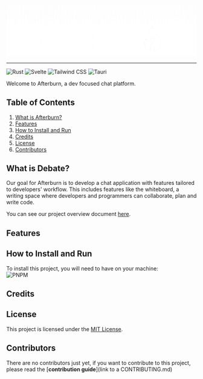 <p align="center">
  <img src="https://github.com/Afterburn-Connect/.github/blob/main/assets/afterburn-readme.png?raw=true" width="auto" alt="afterburn-connect"/>
</p>

---

![Rust](https://img.shields.io/badge/-Rust-222831?style=for-the-badge&logoColor=white&logo=rust&color=222831)
![Svelte](https://img.shields.io/badge/-Svelte-222831?style=for-the-badge&logoColor=white&logo=svelte&color=222831)
![Tailwind CSS](https://img.shields.io/badge/-Tailwind_CSS-222831?style=for-the-badge&logoColor=white&logo=tailwindcss&color=222831)
![Tauri](https://img.shields.io/badge/-Tauri-222831?style=for-the-badge&logoColor=white&logo=tauri&color=222831)

Welcome to Afterburn, a dev focused chat platform.

## Table of Contents
1.  [What is Afterburn?](#description)
2.  [Features](#features)
3.  [How to Install and Run](#installation)
4.  [Credits](#credits)
5.  [License](#license)
6.  [Contributors](#contributors)

## <a name="description"> What is Debate? </a>
Our goal for Afterburn is to develop a chat application with features tailored to developers' workflow. This includes features like the whiteboard, a writing space where developers and programmers can collaborate, plan and write code.

You can see our project overview document <a href="frontend/public.Debate_Project_Overview.pdf">here</a>.


## <a name="features"> Features </a>

## <a name="installation"> How to Install and Run </a>
To install this project, you will need to have on your machine: <br>
![PNPM](https://img.shields.io/badge/-pnpm-black?style=for-the-badge&logoColor=white&logo=pnpm&color=B76507)

## <a name="credits"> Credits </a>

## <a name="license"> License </a>
This project is licensed under the [MIT License](http://opensource.org/licenses/MIT).

## <a name="contributors"> Contributors </a>
There are no contributors just yet, if you want to contribute to this project, please read the [**contribution guide**](link to a CONTRIBUTING.md)
